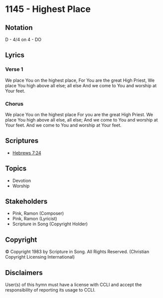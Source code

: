 # 1145 - Highest Place

## Notation

D - 4/4 on 4 - DO

## Lyrics

### Verse 1

We place You on the highest place, For You are the great High Priest, We place You high above all else; all else And we come to You and worship at Your feet. 

### Chorus

We place You on the highest place For you are the great High Priest. We place You high above all else, all else; And we come to You and worship at Your feet. And we come to You and worship at Your feet.


## Scriptures

- [Hebrews 7:24](https://www.biblegateway.com/passage/?search=Hebrews%207%3A24)

## Topics

- Devotion
- Worship

## Stakeholders

- Pink, Ramon (Composer)
- Pink, Ramon (Lyricist)
- Scripture in Song (Copyright Holder)

## Copyright

© Copyright 1983 by Scripture in Song. All Rights Reserved.
(Christian Copyright Licensing International)

## Disclaimers

User(s) of this hymn must have a license with CCLI and accept the responsibility of reporting its usage to CCLI.

